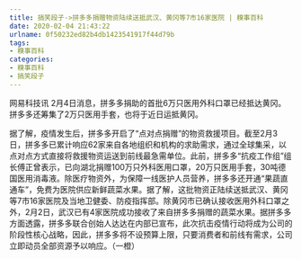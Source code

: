 ```yaml
---
title: 搞笑段子->拼多多捐赠物资陆续送抵武汉、黄冈等7市16家医院 | 糗事百科
date: 2020-02-04 21:43:22
urlname: 0f50232ed82b4db1423541917f44d79b
tags: 
- 糗事百科
categories:
- 糗事百科
- 搞笑段子
---
```

网易科技讯 2月4日消息，拼多多捐助的首批6万只医用外科口罩已经抵达黄冈。拼多多还筹集了2万只医用手套，也将于近日运抵黄冈。

据了解，疫情发生后，拼多多开启了“点对点捐赠”的物资救援项目。截至2月3日，拼多多已累计响应62家来自各地组织和机构的求助需求，通过全球集采，以点对点方式直接将救援物资运送到前线最急需单位。此前，拼多多“抗疫工作组”组长傅正曾表示，已向湖北捐赠100万只外科医用口罩，20万只医用手套，30吨德国医用消毒液。除医疗物资外，为保障一线医护人员营养，拼多多还开通“果蔬直通车”，免费为医院供应新鲜蔬菜水果。据了解，这批物资正陆续送抵武汉、黄冈等7市16家医院及当地卫健委、防疫指挥部。除黄冈市已确认接收医用外科口罩之外，2月2日，武汉已有4家医院成功接收了来自拼多多捐赠的蔬菜水果。据拼多多方面透露，拼多多联合创始人达达在内部已宣布，此次抗击疫情行动将成为公司的阶段性核心战略，因此，拼多多将不设预算上限，只要消费者和前线有需求，公司立即动员全部资源予以响应。（一橙）


